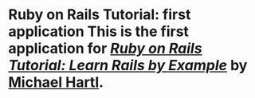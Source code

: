 # Ruby on Rails Tutorial: first application This is the first application for [*Ruby on Rails Tutorial: Learn Rails by Example*](http://railstutorial.org/) by [Michael Hartl](http://michaelhartl.com/).